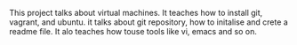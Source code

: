 This project talks about virtual machines. It teaches how to install git, vagrant, and ubuntu. it talks about git repository, how to initalise and crete a readme file. It alo teaches how touse tools like vi, emacs and so on.

